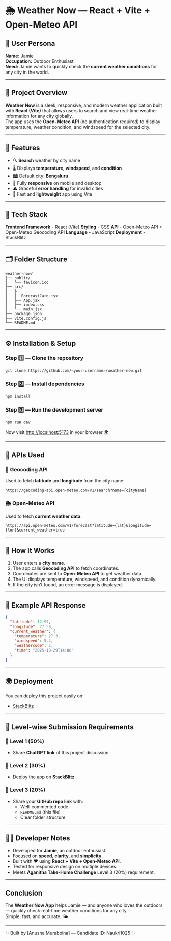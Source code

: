 # 🌦️ Weather Now — React + Vite + Open-Meteo API

## 👤 User Persona
**Name:** Jamie  
**Occupation:** Outdoor Enthusiast  
**Need:** Jamie wants to quickly check the **current weather conditions** for any city in the world.

---

## 🧭 Project Overview
**Weather Now** is a sleek, responsive, and modern weather application built with **React (Vite)** that allows users to search and view real-time weather information for any city globally.  
The app uses the **Open-Meteo API** (no authentication required) to display temperature, weather condition, and windspeed for the selected city.

---

## 🚀 Features
- 🔍 **Search** weather by city name  
- 🌡️ Displays **temperature**, **windspeed**, and **condition**  
- 🏙️ Default city: **Bengaluru**  
- 📱 Fully **responsive** on mobile and desktop  
- ⚠️ Graceful **error handling** for invalid cities  
- 💨 Fast and **lightweight** app using Vite  

---

## 🧰 Tech Stack

**Frontend Framework** - React (Vite) 
**Styling** - CSS 
**API** -  Open-Meteo API + Open-Meteo Geocoding API 
**Language** - JavaScript 
**Deployment** -  StackBlitz 

---

## 🗂️ Folder Structure
```
weather-now/
├── public/
│   └── favicon.ico
├── src/
│   ├
|   |  ForecastCard.jsx
│   ├── App.jsx
│   ├── index.css
│   └── main.jsx
├── package.json
├── vite.config.js
└── README.md
```

---

## ⚙️ Installation & Setup

### Step 1️⃣ — Clone the repository
```bash
git clone https://github.com/<your-username>/weather-now.git
```

### Step 2️⃣ — Install dependencies
```bash
npm install
```

### Step 3️⃣ — Run the development server
```bash
npm run dev
```
Now visit [http://localhost:5173](http://localhost:5173) in your browser 🌍

---

## 🔑 APIs Used

### 🧭 Geocoding API
Used to fetch **latitude** and **longitude** from the city name:
```
https://geocoding-api.open-meteo.com/v1/search?name={cityName}
```

### 🌦️ Open-Meteo API
Used to fetch **current weather data**:
```
https://api.open-meteo.com/v1/forecast?latitude={lat}&longitude={lon}&current_weather=true
```

---

## 🧠 How It Works
1. User enters a **city name**.  
2. The app calls **Geocoding API** to fetch coordinates.  
3. Coordinates are sent to **Open-Meteo API** to get weather data.  
4. The UI displays temperature, windspeed, and condition dynamically.  
5. If the city isn’t found, an error message is displayed.  

---


## 💾 Example API Response
```json
{
  "latitude": 12.97,
  "longitude": 77.59,
  "current_weather": {
    "temperature": 27.3,
    "windspeed": 5.4,
    "weathercode": 2,
    "time": "2025-10-29T14:00"
  }
}
```

---

## 🌍 Deployment
You can deploy this project easily on:
- [StackBlitz](https://aganitha-5od3--5173--cf284e50.local-credentialless.webcontainer.io)


---

## 🧾 Level-wise Submission Requirements

### 🥇 Level 1 (50%)
- Share **ChatGPT link** of this project discussion.

### 🥈 Level 2 (30%)
- Deploy the app on **StackBlitz**.

### 🥉 Level 3 (20%)
- Share your **GitHub repo link** with:
  - Well-commented code  
  - `README.md` (this file)  
  - Clear folder structure  

---

## 🧑‍💻 Developer Notes
- Developed for **Jamie**, an outdoor enthusiast.  
- Focused on **speed**, **clarity**, and **simplicity**.  
- Built with ❤️ using **React + Vite + Open-Meteo API**.  
- Tested for responsive design on multiple devices.  
- Meets **Aganitha Take-Home Challenge** Level 3 (20%) requirement.  

---

## Conclusion
The **Weather Now App** helps Jamie — and anyone who loves the outdoors — quickly check real-time weather conditions for any city.  
Simple, fast, and accurate. 🌤️

---

✨ Built by [Anusha Muraboina] — Candidate ID: Naukri1025 ✨
